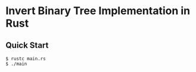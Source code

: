 # Invert Binary Tree Implementation in Rust

## Quick Start

```console
$ rustc main.rs
$ ./main
```
